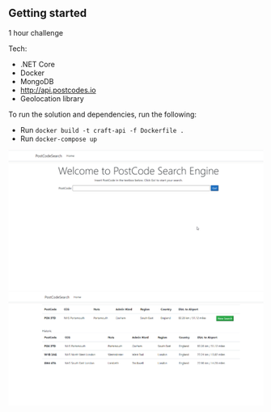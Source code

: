 ## Getting started

1 hour challenge

Tech:
- .NET Core
- Docker
- MongoDB
- http://api.postcodes.io
- Geolocation library

To run the solution and dependencies, run the following:
- Run `docker build -t craft-api -f Dockerfile .`
- Run `docker-compose up`

![Image 1](media/01-HomePage-PostCodeSearch.png)
![Image 2](media/02-Search-results-PostCodeSearch.png)